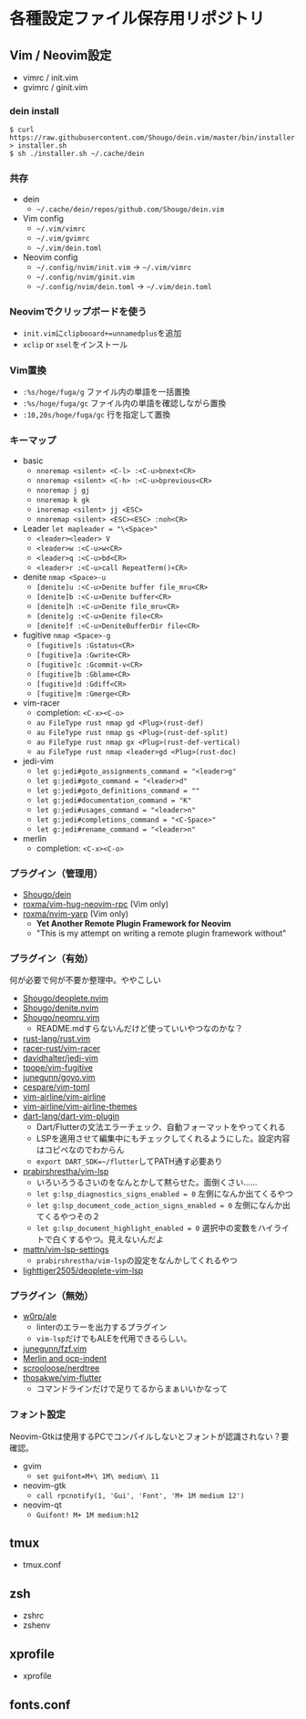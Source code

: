# 各種設定ファイル保存用リポジトリ

## Vim / Neovim設定
- vimrc / init.vim
- gvimrc / ginit.vim

### dein install
```
$ curl https://raw.githubusercontent.com/Shougo/dein.vim/master/bin/installer.sh > installer.sh
$ sh ./installer.sh ~/.cache/dein
```

### 共存
- dein
  - `~/.cache/dein/repos/github.com/Shougo/dein.vim`
- Vim config
  - `~/.vim/vimrc`
  - `~/.vim/gvimrc`
  - `~/.vim/dein.toml`
- Neovim config
  - `~/.config/nvim/init.vim` -> `~/.vim/vimrc`
  - `~/.config/nvim/ginit.vim`
  - `~/.config/nvim/dein.toml` -> `~/.vim/dein.toml`

### Neovimでクリップボードを使う
- `init.vim`に`clipbooard+=unnamedplus`を追加
- `xclip` or `xsel`をインストール

### Vim置換
- `:%s/hoge/fuga/g` ファイル内の単語を一括置換
- `:%s/hoge/fuga/gc` ファイル内の単語を確認しながら置換
- `:10,20s/hoge/fuga/gc` 行を指定して置換

### キーマップ
- basic
  - `nnoremap <silent> <C-l> :<C-u>bnext<CR>`
  - `nnoremap <silent> <C-h> :<C-u>bprevious<CR>`
  - `nnoremap j gj`
  - `nnoremap k gk`
  - `inoremap <silent> jj <ESC>`
  - `nnoremap <silent> <ESC><ESC> :noh<CR>`
- Leader `let mapleader = "\<Space>"`
  - `<leader><leader> V`
  - `<leader>w :<C-u>w<CR>`
  - `<leader>q :<C-u>bd<CR>`
  - `<leader>r :<C-u>call RepeatTerm()<CR>`
- denite `nmap <Space>-u`
  - `[denite]u :<C-u>Denite buffer file_mru<CR>`
  - `[denite]b :<C-u>Denite buffer<CR>`
  - `[denite]h :<C-u>Denite file_mru<CR>`
  - `[denite]g :<C-u>Denite file<CR>`
  - `[denite]f :<C-u>DeniteBufferDir file<CR>`
- fugitive `nmap <Space>-g`
  - `[fugitive]s :Gstatus<CR>`
  - `[fugitive]a :Gwrite<CR>`
  - `[fugitive]c :Gcommit-v<CR>`
  - `[fugitive]b :Gblame<CR>`
  - `[fugitive]d :Gdiff<CR>`
  - `[fugitive]m :Gmerge<CR>`
- vim-racer
  - completion: `<C-x><C-o>`
  - `au FileType rust nmap gd <Plug>(rust-def)`
  - `au FileType rust nmap gs <Plug>(rust-def-split)`
  - `au FileType rust nmap gx <Plug>(rust-def-vertical)`
  - `au FileType rust nmap <leader>gd <Plug>(rust-doc)`
- jedi-vim
  - `let g:jedi#goto_assignments_command = "<leader>g"`
  - `let g:jedi#goto_command = "<leader>d"`
  - `let g:jedi#goto_definitions_command = ""`
  - `let g:jedi#documentation_command = "K"`
  - `let g:jedi#usages_command = "<leader>n"`
  - `let g:jedi#completions_command = "<C-Space>"`
  - `let g:jedi#rename_command = "<leader>n"`
- merlin
  - completion: `<C-x><C-o>`

### プラグイン（管理用）
- [Shougo/dein](https://github.com/Shougo/dein.vim)
- [roxma/vim-hug-neovim-rpc](https://github.com/roxma/vim-hug-neovim-rpc) (Vim only)
- [roxma/nvim-yarp](https://github.com/roxma/nvim-yarp) (Vim only)
  - **Yet Another Remote Plugin Framework for Neovim**
  - "This is my attempt on writing a remote plugin framework without"

### プラグイン（有効）
何が必要で何が不要か整理中。ややこしい
- [Shougo/deoplete.nvim](https://github.com/Shougo/deoplete.nvim)
- [Shougo/denite.nvim](https://github.com/Shougo/denite.nvim)
- [Shougo/neomru.vim](https://github.com/Shougo/neomru.vim)
  - README.mdすらないんだけど使っていいやつなのかな？
- [rust-lang/rust.vim](https://github.com/rust-lang/rust.vim)
- [racer-rust/vim-racer](https://github.com/racer-rust/vim-racer)
- [davidhalter/jedi-vim](https://github.com/davidhalter/jedi-vim)
- [tpope/vim-fugitive](https://github.com/davidhalter/tpope/vim-fugitive)
- [junegunn/goyo.vim](https://github.com/davidhalter/junegunn/goyo.vim)
- [cespare/vim-toml](https://github.com/davidhalter/cespare/vim-toml)
- [vim-airline/vim-airline](https://github.com/davidhalter/vim-airline/vim-airline)
- [vim-airline/vim-airline-themes](https://github.com/davidhalter/vim-airline/vim-airline-themes)
- [dart-lang/dart-vim-plugin](https://github.com/dart-lang/dart-vim-plugin)
  - Dart/Flutterの文法エラーチェック、自動フォーマットをやってくれる
  - LSPを適用させて編集中にもチェックしてくれるようにした。設定内容はコピペなのでわからん
  - `export DART_SDK=~/flutter`してPATH通す必要あり
- [prabirshrestha/vim-lsp](https://github.com/prabirshrestha/vim-lsp)
  - いろいろうるさいのをなんとかして黙らせた。面倒くさい……
  - `let g:lsp_diagnostics_signs_enabled = 0` 左側になんか出てくるやつ
  - `let g:lsp_document_code_action_signs_enabled = 0` 左側になんか出てくるやつその２
  - `let g:lsp_document_highlight_enabled = 0` 選択中の変数をハイライトで白くするやつ。見えないんだよ
- [mattn/vim-lsp-settings](https://github.com/mattn/vim-lsp-settings)
  - `prabirshrestha/vim-lsp`の設定をなんかしてくれるやつ
- [lighttiger2505/deoplete-vim-lsp](https://github.com/lighttiger2505/deoplete-vim-lsp)

### プラグイン（無効）
- [w0rp/ale]()
  - linterのエラーを出力するプラグイン
  - `vim-lsp`だけでもALEを代用できるらしい。
- [junegunn/fzf.vim]()
- [Merlin and ocp-indent]()
- [scrooloose/nerdtree]()
- [thosakwe/vim-flutter]()
  - コマンドラインだけで足りてるからまぁいいかなって

### フォント設定
Neovim-Gtkは使用するPCでコンパイルしないとフォントが認識されない？要確認。

- gvim
  - `set guifont=M+\ 1M\ medium\ 11`
- neovim-gtk
  - `call rpcnotify(1, 'Gui', 'Font', 'M+ 1M medium 12')`
- neovim-qt
  - `Guifont! M+ 1M medium:h12`

## tmux
- tmux.conf

## zsh
- zshrc
- zshenv

## xprofile
- xprofile

## fonts.conf

